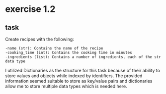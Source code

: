 # exercise 1.2

## task

Create recipes with the following: 

    -name (str): Contains the name of the recipe
    -cooking_time (int): Contains the cooking time in minutes
    -ingredients (list): Contains a number of ingredients, each of the str data type

I utilized Dictionaries as the structure for this task because of their ability to store values and objects while indexed by identifiers. The provided information seemed suitable to store as key/value pairs and dictionaries allow me to store multiple data types which is needed here.
